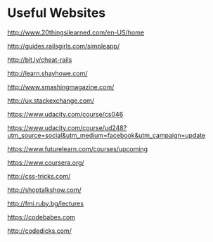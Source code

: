 # Useful Websites

[](http://www.20thingsilearned.com/en-US/home)http://www.20thingsilearned.com/en-US/home

[](http://guides.railsgirls.com/simpleapp/)http://guides.railsgirls.com/simpleapp/

[](http://bit.ly/cheat-rails)http://bit.ly/cheat-rails

[](http://learn.shayhowe.com/)http://learn.shayhowe.com/

[](http://www.smashingmagazine.com/)http://www.smashingmagazine.com/

[](http://ux.stackexchange.com/)http://ux.stackexchange.com/

[](https://www.udacity.com/course/cs046)https://www.udacity.com/course/cs046

[](https://www.udacity.com/course/ud248?utm_source=social&utm_medium=facebook&utm_campaign=update)https://www.udacity.com/course/ud248?utm_source=social&utm_medium=facebook&utm_campaign=update 

[](https://www.futurelearn.com/courses/upcoming)https://www.futurelearn.com/courses/upcoming

[](https://www.coursera.org/)https://www.coursera.org/

[](http://css-tricks.com/)http://css-tricks.com/

[](http://shoptalkshow.com/)http://shoptalkshow.com/

[](http://fmi.ruby.bg/lectures)http://fmi.ruby.bg/lectures

[](https://codebabes.com)https://codebabes.com

[](http://codedicks.com/)http://codedicks.com/